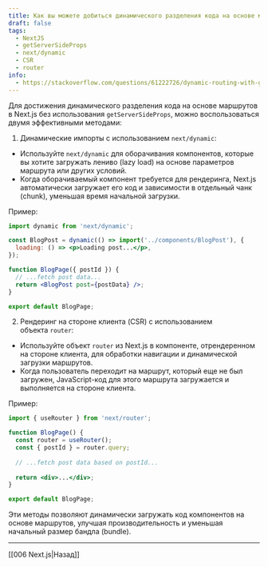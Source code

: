 ```yaml
---
title: Как вы можете добиться динамического разделения кода на основе маршрутов без использования `getServerSideProps` в Next.js?
draft: false
tags:
  - NextJS
  - getServerSideProps
  - next/dynamic
  - CSR
  - router
info:
  - https://stackoverflow.com/questions/61222726/dynamic-routing-with-getserversideprops-in-nextjs
---
```

Для достижения динамического разделения кода на основе маршрутов в Next.js без использования `getServerSideProps`, можно воспользоваться двумя эффективными методами:

1. Динамические импорты с использованием `next/dynamic`:

- Используйте `next/dynamic` для оборачивания компонентов, которые вы хотите загружать лениво (lazy load) на основе параметров маршрута или других условий.
- Когда оборачиваемый компонент требуется для рендеринга, Next.js автоматически загружает его код и зависимости в отдельный чанк (chunk), уменьшая время начальной загрузки.

Пример:

```jsx
import dynamic from 'next/dynamic';

const BlogPost = dynamic(() => import('../components/BlogPost'), {
  loading: () => <p>Loading post...</p>,
});

function BlogPage({ postId }) {
  // ...fetch post data...
  return <BlogPost post={postData} />;
}

export default BlogPage;
```

2. Рендеринг на стороне клиента (CSR) с использованием объекта `router`:

- Используйте объект `router` из Next.js в компоненте, отрендеренном на стороне клиента, для обработки навигации и динамической загрузки маршрутов.
- Когда пользователь переходит на маршрут, который еще не был загружен, JavaScript-код для этого маршрута загружается и выполняется на стороне клиента.

Пример:

```jsx
import { useRouter } from 'next/router';

function BlogPage() {
  const router = useRouter();
  const { postId } = router.query;
  
  // ...fetch post data based on postId...
  
  return <div>...</div>;
}

export default BlogPage;
```

Эти методы позволяют динамически загружать код компонентов на основе маршрутов, улучшая производительность и уменьшая начальный размер бандла (bundle).

___

[[006 Next.js|Назад]]